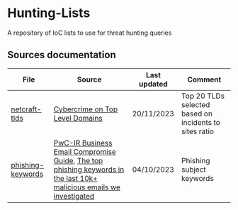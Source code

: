 # Hunting-Lists
A repository of IoC lists to use for threat hunting queries

## Sources documentation
| File  | Source | Last updated | Comment |
| ------------- | ------------- | ------------- | ------------- |
| [netcraft-tlds](https://github.com/cyb3rmik3/Hunting-Lists/blob/main/netcraft-tlds.csv)  | [Cybercrime on Top Level Domains](https://trends.netcraft.com/cybercrime/tlds)  | 20/11/2023  | Top 20 TLDs selected based on incidents to sites ratio  |
| [phishing-keywords](https://github.com/cyb3rmik3/Hunting-Lists/blob/main/phishing-keywords.csv)  | [PwC-IR Business Email Compromise Guide](https://github.com/PwC-IR/Business-Email-Compromise-Guide), [The top phishing keywords in the last 10k+ malicious emails we investigated](https://expel.com/blog/top-phishing-keywords/) | 04/10/2023 | Phishing subject keywords |
